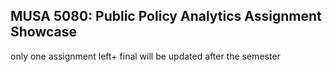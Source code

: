 ## MUSA 5080: Public Policy Analytics Assignment Showcase


only one assignment left+ final will be updated after the semester
